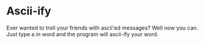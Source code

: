 # Ascii-ify
Ever wanted to troll your friends with ascii'ed messages? Well now you can. Just type a in word and the program will ascii-ify your word.
